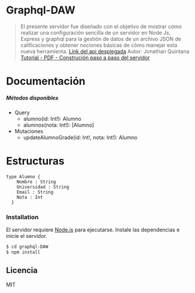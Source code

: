 # Graphql-DAW
> El presente servidor fue diseñado con el objetivo de mostrar cómo realizar una configuración sencilla de un servidor en Node Js, Express y graphql para la gestión de datos de un archivo JSON de calificaciones y obtener nociones básicas de cómo manejar esta nueva herramienta.
[Link del api desplegada](https://graphql-daw.herokuapp.com/graphql)
Autor: Jonathan Quintana
[Tutorial - PDF - Construción paso a paso del servidor](https://drive.google.com/file/d/1gA6smoq8DumCq36xmBbIFzOdsgH-dJ5I/view?usp=sharing)


# Documentación 
#####   Métodos disponibles
- Query
    - alumno(id: Int!): Alumno
    - alumnos(nota: Int!): [Alumno]
- Mutaciones
    - updateAlumnoGrade(id: Int!, nota: Int!): Alumno

# Estructuras
```
type Alumno {
    Nombre : String
    Universidad : String
    Email : String
    Nota : Int
  }
```
### Installation
El servidor requiere [Node.js](https://nodejs.org/) para ejecutarse.
Instale las dependencias e inicie el servidor.

```sh
$ cd graphql-DAW
$ npm install
```
Licencia
----
MIT

